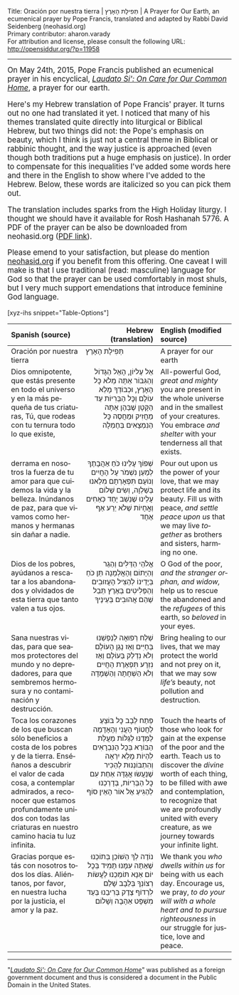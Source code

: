 <html>
<head></head>
<body>
Title: Oración por nuestra tierra | תְּפִילָת הָאָרֶץ | A Prayer for Our Earth, an ecumenical prayer by Pope Francis, translated and adapted by Rabbi David Seidenberg (neohasid.org)<br />
Primary contributor: aharon.varady<br />
For attribution and license, please consult the following URL: <a href="http://opensiddur.org/?p=11958">http://opensiddur.org/?p=11958</a>
<p />
<hr />

<div class="english" lang="en" style="font-size: 1.2em;">
On May 24th, 2015, Pope Francis published an ecumenical prayer in his encyclical, <em><a href="http://w2.vatican.va/content/francesco/en/encyclicals/documents/papa-francesco_20150524_enciclica-laudato-si.html">Laudato Si': On Care for Our Common Home</a></em>, a prayer for our earth.

Here's my Hebrew translation of Pope Francis' prayer. It turns out no one had translated it yet. I noticed that many of his themes translated quite directly into liturgical or Biblical Hebrew, but two things did not: the Pope's emphasis on beauty, which I think is just not a central theme in Biblical or rabbinic thought, and the way justice is approached (even though both traditions put a huge emphasis on justice). In order to compensate for this inequalities I've added some words here and there in the English to show where I've added to the Hebrew. Below, these words are italicized so you can pick them out.

The translation includes sparks from the High Holiday liturgy. I thought we should have it available for Rosh Hashanah 5776. A PDF of the prayer can be also be downloaded from neohasid.org (<a href="http://neohasid.org/pdf/PopeFrancis-earthprayer.updated.pdf">PDF link</a>).

Please emend to your satisfaction, but please do mention <a href="http://neohasid.org">neohasid.org</a> if you benefit from this offering. One caveat I will make is that I use traditional (read: masculine) language for God so that the prayer can be used comfortably in most shuls, but I very much support emendations that introduce feminine God language.
</div>

[xyz-ihs snippet="Table-Options"]<table style="margin-left: auto; margin-right: auto;" class="draggable">
<thead><tr><th id="x" style="text-align: left;">Spanish (source)</th><th style="text-align: right;">Hebrew (translation)</th><th style="text-align: left;">English (modified source)</th></tr></thead>
<tbody>
<tr>
<td style="vertical-align:top;" width="33%">
<div class="spanish" lang="es">
Oración por nuestra tierra
</span></div>
</td>

<td style="vertical-align:top;" width="33%">
<div class="liturgy" lang="he">
תְּפִילָת הָאָרֶץ
 </span></div>
</td>
 
<td style="vertical-align:top;" width="33%">
<div class="english" lang="en">
A prayer for our earth
</div>
</td></tr>


<tr>
<td style="vertical-align:top;" width="33%">
<div class="spanish" lang="es">
Dios omnipotente,
que estás presente en todo el universo
y en la más pequeña de tus criaturas,
Tú, que rodeas con tu ternura 
todo lo que existe,
</span></div>
</td>
 
<td style="vertical-align: top;" width="33%">
<div class="liturgy" lang="he" style="text-align: right;">
אֵל עֶליוֹן, הָאֵל הַגָּדוֹל וְהַגִּבּוֹר
אַתָּה מְלֹא כׇּל הָאָרֶץ, וּכְבוֹדְךָ מָלֵא עוֹלָם
וְכׇּל הַבְּרִיוֹת עַד הַקָּטָן שֶׁבַּהֶן
אַתָּה מַחֲזִיק וּמַחֲסֶה
כׇּל הַנִמְצָאִים בְּחֶמְלָה
 </span></div>
</td>

<td style="vertical-align:top;" width="33%">
<div class="english" lang="en">
All-powerful God, <em>great and mighty</em>
you are present in the whole universe
and in the smallest of your creatures.
You embrace <em>and shelter</em>
with your tenderness all that exists.
</div>
</td></tr>


<tr>
<td style="vertical-align:top;" width="33%">
<div class="spanish" lang="es">
derrama en nosotros la fuerza de tu amor
para que cuidemos la vida y la belleza.
Inúndanos de paz, 
para que vivamos como hermanos y hermanas
sin dañar a nadie.
</span></div>
</td>

<td style="vertical-align: top;" width="33%">
<div class="liturgy" lang="he" style="text-align: right;">
שְׁפוֹךְ עָלֵינוּ כֹּחַ אַהֲבָתֶךָ
לְמַעַן נִשְׁמֹר עָל הָחֲיִים וְנוֹעָם תִּפְאָרְתָם
מִלֵאנוּ בְּשַׁלְוָה, וְשִׂים שָׁלוֹם עָלֵינוּ
שֶׁנֵשֵׁב יָחַד כְּאַחִים וְאֳחָיוֹת 
שֶׁלֹא יֵרַע אַף אֶחָד
 </span></div>
</td>
 
<td style="vertical-align:top;" width="33%">
<div class="english" lang="en">
Pour out upon us the power of your love,
that we may protect life and its beauty.
Fill us with peace, <em>and settle peace upon us</em>
that we may live <em>together</em> as brothers and sisters, 
harming no one.
</div>
</td></tr>


<tr>
<td style="vertical-align:top;" width="33%">
<div class="spanish" lang="es">
Dios de los pobres,
ayúdanos a rescatar
a los abandonados 
y olvidados de esta tierra
que tanto valen a tus ojos.
</span></div>
</td>

<td style="vertical-align: top;" width="33%">
<div class="liturgy" lang="he" style="text-align: right;">
אֱלֹהֵי הַדַּלִּים וְהַגֵר
וְהַיָּתוֹם וְהָאֲלְמָנָה
תֵּן כֹּחַ בְּיָדֵינוֹ לְהַצִּיל הָעֲזוּבִים 
וְהַפְּלִיטִים בְּאֶרֶץ תֵּבֵל
שֶׁהֵם אֲהוּבִים בְּעֵינֶיךָ
 </span></div>
</td>

<td style="vertical-align:top;" width="33%">
<div class="english" lang="en">
O God of the poor, <em>and the stranger</em>
<em>orphan, and widow,</em>
help us to rescue the abandoned 
and the <em>refugees</em> of this earth,
so <em>beloved</em> in your eyes.
</div>
</td></tr>


<tr>
<td style="vertical-align:top;" width="33%">
<div class="spanish" lang="es">
Sana nuestras vidas,
para que seamos protectores del mundo
y no depredadores,
para que sembremos hermosura
y no contaminación y destrucción.
</span></div>
</td>

<td style="vertical-align: top;" width="33%">
<div class="liturgy" lang="he" style="text-align: right;">
שְׁלַח רְפוּאָה לְנַפְשֵׁנוּ בַּחַיִּים
וְאַז נָגֵן הָעוֹלָם
וְלֹא נִדְלַק בַּעוֹלָם
וְאַז נִזְרָע תִּפְאֶרֶת הָחֲיִים
וְלֹא הַשְׁחָתָה וְהַשְׁמָדָה
 </span></div>
</td>

<td style="vertical-align:top;" width="33%">
<div class="english" lang="en">
Bring healing to our lives,
that we may protect the world
and not prey on it,
that we may sow <em>life’s</em> beauty,
not pollution and destruction.
</div>
</td></tr>


<tr>
<td style="vertical-align:top;" width="33%">
<div class="spanish" lang="es">
Toca los corazones
de los que buscan sólo beneficios
a costa de los pobres y de la tierra.
Enséñanos a descubrir el valor de cada cosa,
a contemplar admirados,
a reconocer que estamos profundamente unidos
con todas las criaturas
en nuestro camino hacia tu luz infinita.
</span></div>
</td>

<td style="vertical-align: top;" width="33%">
<div class="liturgy" lang="he" style="text-align: right;">
פְּתַח לֵבָב כׇּל בּוֹצֵעַ
לַחֲטוֹף הָעֲנִי וְהָאָדָמָה
לַמְּדֶנּוּ לְגַלּוֹת
מַעֲלַת הַבּוֹרֵא בְּכׇל הַנִּבְרָאִים
לִהְיוֹת מָלֵא יִרְאָה וְהִתְבּוֹנְנוּת
לְהַכִּיר שֶׁנֵעֲשׂוּ אֲגֻדָּה אַחַת
עִם כׇּל הַבְּרִיוֹת, בְּדָרְכֵנוּ
לְהַגִּיעַ אֶל אוֹר הָאֵין סוֹף
 </span></div>
</td>

<td style="vertical-align:top;" width="33%">
<div class="english" lang="en">
Touch the hearts of those who look for gain
at the expense of the poor and the earth.
Teach us to discover
the <em>divine</em> worth of each thing,
to be filled with awe and contemplation,
to recognize that we are profoundly united
with every creature, as we journey
towards your infinite light.
</div>
</td></tr>


<tr>
<td style="vertical-align:top;" width="33%">
<div class="spanish" lang="es">
Gracias 
porque estás con nosotros todos los días.
Aliéntanos, por favor, 
&nbsp;
en nuestra lucha
por la justicia, el amor y la paz.
</span></div>
</td>

<td style="vertical-align: top;" width="33%">
<div class="liturgy" lang="he" style="text-align: right;">
נוֹדֶה לְךָ הַשׁוֹכֵן בְּתוֹכֵנוּ
שֶׁאַתָּה עִמָּנוּ תָּמִיד בְּכׇל יוֹם
אַנָא תּוֹמְכֵנוּ
לַעֲשׂוֹת רְצוֹנְךָ בְּלֵבָב שָׁלֵם
לִרְדוֹף צֶדֶק בְּרִיבֵנוּ
בְּעַד מִשְׁפָּט אַהָבָה וְשָׁלוֹם
 </span></div>
</td>

<td style="vertical-align:top;" width="33%">
<div class="english" lang="en">
We thank you <em>who dwells within us</em>
for being with us each day.
Encourage us, we pray,
<em>to do your will with a whole heart</em>
<em>and to pursue righteousness</em> in our struggle
for justice, love and peace.
</div>
</td></tr>
</tbody></table>

<hr />

"<em><a href="http://w2.vatican.va/content/francesco/en/encyclicals/documents/papa-francesco_20150524_enciclica-laudato-si.html">Laudato Si': On Care for Our Common Home</a></em>" was published as a foreign government document and thus is considered a document in the Public Domain in the United States.
</body>
</html>